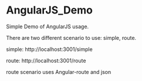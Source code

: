 # AngularJS_Demo
Simple Demo of AngularJS usage.

There are two different scenario to use: simple, route.

simple: http://localhost:3001/simple 

route: http://localhost:3001/route

route scenario uses Angular-route and json
